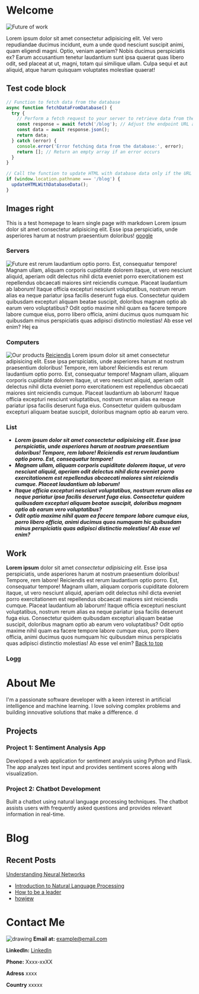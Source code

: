 # Welcome

![Future of work](/images/future-of-work.png "Future of work")

Lorem ipsum dolor sit amet consectetur adipisicing elit. Vel vero repudiandae ducimus incidunt, eum a unde quod nesciunt suscipit animi, quam eligendi magni. Optio, veniam aperiam? Nobis ducimus perspiciatis ex?
Earum accusantium tenetur laudantium sunt ipsa quaerat quas libero odit, sed placeat at ut, magni, totam qui similique ullam. Culpa sequi et aut aliquid, atque harum quisquam voluptates molestiae quaerat!

## Test code block

```js
// Function to fetch data from the database
async function fetchDataFromDatabase() {
  try {
    // Perform a fetch request to your server to retrieve data from the database
    const response = await fetch('/blog'); // Adjust the endpoint URL accordingly
    const data = await response.json();
    return data;
  } catch (error) {
    console.error('Error fetching data from the database:', error);
    return []; // Return an empty array if an error occurs
  }
}

// Call the function to update HTML with database data only if the URL path is '/blog'
if (window.location.pathname === '/blog') {
  updateHTMLWithDatabaseData();
}
```

## Images right

This is a test homepage to learn single page with markdown
Lorem ipsum dolor sit amet consectetur adipisicing elit. Esse ipsa perspiciatis, unde asperiores harum at nostrum praesentium doloribus! 
[google](https://google.com)

### Servers
![Future](/images/future.jpg?left "Future")
est rerum laudantium optio porro. Est, consequatur tempore!
Magnam ullam, aliquam corporis cupiditate dolorem itaque, ut vero nesciunt aliquid, aperiam odit delectus nihil dicta eveniet porro exercitationem est repellendus obcaecati maiores sint reiciendis cumque. Placeat laudantium ab laborum!
Itaque officia excepturi nesciunt voluptatibus, nostrum rerum alias ea neque pariatur ipsa facilis deserunt fuga eius. Consectetur quidem quibusdam excepturi aliquam beatae suscipit, doloribus magnam optio ab earum vero voluptatibus?
Odit optio maxime nihil quam ea facere tempore labore cumque eius, porro libero officia, animi ducimus quos numquam hic quibusdam minus perspiciatis quas adipisci distinctio molestias! Ab esse vel enim?
Hej ea 

### Computers
![Our products](/images/monitor-of-the-future.png?left "Our products.")
[Reiciendis](#project-1-sentiment-analysis-app)
Lorem ipsum dolor sit amet consectetur adipisicing elit. Esse ipsa perspiciatis, unde asperiores harum at nostrum praesentium doloribus! Tempore, rem labore! Reiciendis est rerum laudantium optio porro. Est, consequatur tempore!
Magnam ullam, aliquam corporis cupiditate dolorem itaque, ut vero nesciunt aliquid, aperiam odit delectus nihil dicta eveniet porro exercitationem est repellendus obcaecati maiores sint reiciendis cumque. Placeat laudantium ab laborum!
Itaque officia excepturi nesciunt voluptatibus, nostrum rerum alias ea neque pariatur ipsa facilis deserunt fuga eius. Consectetur quidem quibusdam excepturi aliquam beatae suscipit, doloribus magnam optio ab earum vero.


### List

* ***Lorem ipsum dolor sit amet consectetur adipisicing elit. Esse ipsa perspiciatis, unde asperiores harum at nostrum praesentium doloribus! Tempore, rem labore! Reiciendis est rerum laudantium optio porro. Est, consequatur tempore!***
* ***Magnam ullam, aliquam corporis cupiditate dolorem itaque, ut vero nesciunt aliquid, aperiam odit delectus nihil dicta eveniet porro exercitationem est repellendus obcaecati maiores sint reiciendis cumque. Placeat laudantium ab laborum!***
* ***Itaque officia excepturi nesciunt voluptatibus, nostrum rerum alias ea neque pariatur ipsa facilis deserunt fuga eius. Consectetur quidem quibusdam excepturi aliquam beatae suscipit, doloribus magnam optio ab earum vero voluptatibus?***
* ***Odit optio maxime nihil quam ea facere tempore labore cumque eius, porro libero officia, animi ducimus quos numquam hic quibusdam minus perspiciatis quas adipisci distinctio molestias! Ab esse vel enim?***

## Work

**Lorem ipsum** dolor sit amet *consectetur adipisicing elit*. Esse ipsa perspiciatis, unde asperiores harum at nostrum praesentium doloribus! Tempore, rem labore! Reiciendis est rerum laudantium optio porro. Est, consequatur tempore!
Magnam ullam, aliquam corporis cupiditate dolorem itaque, ut vero nesciunt aliquid, aperiam odit delectus nihil dicta eveniet porro exercitationem est repellendus obcaecati maiores sint reiciendis cumque. Placeat laudantium ab laborum!
Itaque officia excepturi nesciunt voluptatibus, nostrum rerum alias ea neque pariatur ipsa facilis deserunt fuga eius. Consectetur quidem quibusdam excepturi aliquam beatae suscipit, doloribus magnam optio ab earum vero voluptatibus?
Odit optio maxime nihil quam ea facere tempore labore cumque eius, porro libero officia, animi ducimus quos numquam hic quibusdam minus perspiciatis quas adipisci distinctio molestias! Ab esse vel enim?
[Back to top](#list)
### Logg


# About Me

I'm a passionate software developer with a keen interest in artificial intelligence and machine learning. I love solving complex problems and building innovative solutions that make a difference. d

## Projects

### Project 1: Sentiment Analysis App

Developed a web application for sentiment analysis using Python and Flask. The app analyzes text input and provides sentiment scores along with visualization.

### Project 2: Chatbot Development

Built a chatbot using natural language processing techniques. The chatbot assists users with frequently asked questions and provides relevant information in real-time.

# Blog

## Recent Posts

[Understanding Neural Networks](#projects)
- [Introduction to Natural Language Processing](./about-me)
- [How to be a leader](https://google.com)
- [howjew](#kalle)
# Contact Me

![drawing](/images/Contact.png?left "Contact")
**Email at:** [example@email.com](mailto:example@gmail.com)  

**LinkedIn:** [LinkedIn](https://www.linkedin.com/in/example)
  
**Phone:** Xxxx-xxXX  
  
**Adress** xxxx

**Country** xxxxx
